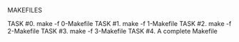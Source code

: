 MAKEFILES

TASK #0. make -f 0-Makefile
TASK #1. make -f 1-Makefile
TASK #2. make -f 2-Makefile
TASK #3. make -f 3-Makefile
TASK #4. A complete Makefile